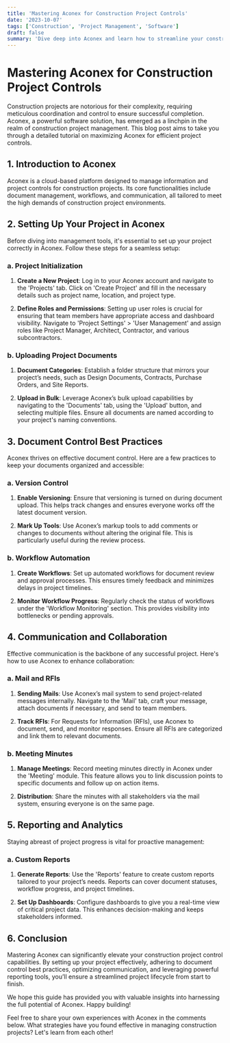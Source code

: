 ```yaml
---
title: 'Mastering Aconex for Construction Project Controls'
date: '2023-10-07'
tags: ['Construction', 'Project Management', 'Software']
draft: false
summary: 'Dive deep into Aconex and learn how to streamline your construction project controls with our comprehensive guide.'
---
```


# Mastering Aconex for Construction Project Controls

Construction projects are notorious for their complexity, requiring meticulous coordination and control to ensure successful completion. Aconex, a powerful software solution, has emerged as a linchpin in the realm of construction project management. This blog post aims to take you through a detailed tutorial on maximizing Aconex for efficient project controls.

## 1. Introduction to Aconex

Aconex is a cloud-based platform designed to manage information and project controls for construction projects. Its core functionalities include document management, workflows, and communication, all tailored to meet the high demands of construction project environments.

## 2. Setting Up Your Project in Aconex

Before diving into management tools, it's essential to set up your project correctly in Aconex. Follow these steps for a seamless setup:

### a. Project Initialization

1. **Create a New Project**: Log in to your Aconex account and navigate to the 'Projects' tab. Click on 'Create Project' and fill in the necessary details such as project name, location, and project type.

2. **Define Roles and Permissions**: Setting up user roles is crucial for ensuring that team members have appropriate access and dashboard visibility. Navigate to 'Project Settings' > 'User Management' and assign roles like Project Manager, Architect, Contractor, and various subcontractors.

### b. Uploading Project Documents

1. **Document Categories**: Establish a folder structure that mirrors your project’s needs, such as Design Documents, Contracts, Purchase Orders, and Site Reports.

2. **Upload in Bulk**: Leverage Aconex’s bulk upload capabilities by navigating to the 'Documents' tab, using the 'Upload' button, and selecting multiple files. Ensure all documents are named according to your project's naming conventions.

## 3. Document Control Best Practices

Aconex thrives on effective document control. Here are a few practices to keep your documents organized and accessible:

### a. Version Control

1. **Enable Versioning**: Ensure that versioning is turned on during document upload. This helps track changes and ensures everyone works off the latest document version.

2. **Mark Up Tools**: Use Aconex’s markup tools to add comments or changes to documents without altering the original file. This is particularly useful during the review process.

### b. Workflow Automation

1. **Create Workflows**: Set up automated workflows for document review and approval processes. This ensures timely feedback and minimizes delays in project timelines.

2. **Monitor Workflow Progress**: Regularly check the status of workflows under the 'Workflow Monitoring' section. This provides visibility into bottlenecks or pending approvals.

## 4. Communication and Collaboration

Effective communication is the backbone of any successful project. Here's how to use Aconex to enhance collaboration:

### a. Mail and RFIs

1. **Sending Mails**: Use Aconex’s mail system to send project-related messages internally. Navigate to the 'Mail' tab, craft your message, attach documents if necessary, and send to team members.

2. **Track RFIs**: For Requests for Information (RFIs), use Aconex to document, send, and monitor responses. Ensure all RFIs are categorized and link them to relevant documents.

### b. Meeting Minutes

1. **Manage Meetings**: Record meeting minutes directly in Aconex under the 'Meeting' module. This feature allows you to link discussion points to specific documents and follow up on action items.

2. **Distribution**: Share the minutes with all stakeholders via the mail system, ensuring everyone is on the same page.

## 5. Reporting and Analytics

Staying abreast of project progress is vital for proactive management:

### a. Custom Reports

1. **Generate Reports**: Use the 'Reports' feature to create custom reports tailored to your project’s needs. Reports can cover document statuses, workflow progress, and project timelines.

2. **Set Up Dashboards**: Configure dashboards to give you a real-time view of critical project data. This enhances decision-making and keeps stakeholders informed.

## 6. Conclusion

Mastering Aconex can significantly elevate your construction project control capabilities. By setting up your project effectively, adhering to document control best practices, optimizing communication, and leveraging powerful reporting tools, you’ll ensure a streamlined project lifecycle from start to finish.

We hope this guide has provided you with valuable insights into harnessing the full potential of Aconex. Happy building!

Feel free to share your own experiences with Aconex in the comments below. What strategies have you found effective in managing construction projects? Let's learn from each other!